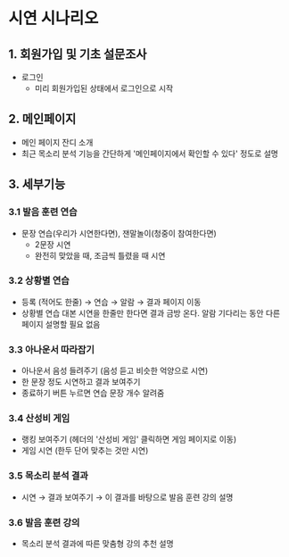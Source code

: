 # 시연 시나리오

## 1. 회원가입 및 기초 설문조사

- 로그인
  - 미리 회원가입된 상태에서 로그인으로 시작

## 2. 메인페이지

- 메인 페이지 잔디 소개
- 최근 목소리 분석 기능을 간단하게 '메인페이지에서 확인할 수 있다' 정도로 설명

## 3. 세부기능

### 3.1 발음 훈련 연습

- 문장 연습(우리가 시연한다면), 잰말놀이(청중이 참여한다면)
  - 2문장 시연
  - 완전히 맞았을 때, 조금씩 틀렸을 때 시연

### 3.2 상황별 연습

- 등록 (적어도 한줄) → 연습 → 알람 → 결과 페이지 이동
- 상황별 연습 대본 시연을 한줄만 한다면 결과 금방 온다. 알람 기다리는 동안 다른 페이지 설명할 필요 없음

### 3.3 아나운서 따라잡기

- 아나운서 음성 들려주기 (음성 듣고 비슷한 억양으로 시연)
- 한 문장 정도 시연하고 결과 보여주기
- 종료하기 버튼 누르면 연습 문장 개수 알려줌

### 3.4 산성비 게임

- 랭킹 보여주기 (헤더의 '산성비 게임' 클릭하면 게임 페이지로 이동)
- 게임 시연 (한두 단어 맞추는 것만 시연)

### 3.5 목소리 분석 결과

- 시연 → 결과 보여주기 → 이 결과를 바탕으로 발음 훈련 강의 설명

### 3.6 발음 훈련 강의

- 목소리 분석 결과에 따른 맞춤형 강의 추천 설명
